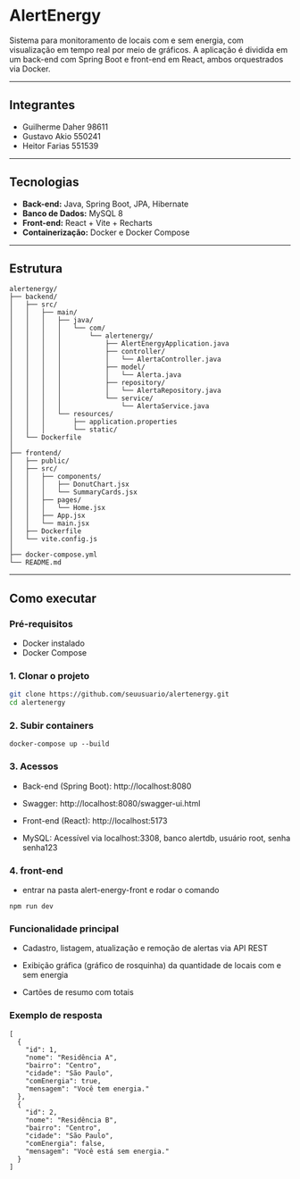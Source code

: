 # AlertEnergy

Sistema para monitoramento de locais com e sem energia, com visualização em tempo real por meio de gráficos. A aplicação é dividida em um back-end com Spring Boot e front-end em React, ambos orquestrados via Docker.

---

## Integrantes

- Guilherme Daher 98611
- Gustavo Akio 550241
- Heitor Farias 551539

---

## Tecnologias

- **Back-end:** Java, Spring Boot, JPA, Hibernate
- **Banco de Dados:** MySQL 8
- **Front-end:** React + Vite + Recharts
- **Containerização:** Docker e Docker Compose

---

## Estrutura

```
alertenergy/
├── backend/
│   ├── src/
│   │   ├── main/
│   │   │   ├── java/
│   │   │   │   └── com/
│   │   │   │       └── alertenergy/
│   │   │   │           ├── AlertEnergyApplication.java
│   │   │   │           ├── controller/
│   │   │   │           │   └── AlertaController.java
│   │   │   │           ├── model/
│   │   │   │           │   └── Alerta.java
│   │   │   │           ├── repository/
│   │   │   │           │   └── AlertaRepository.java
│   │   │   │           └── service/
│   │   │   │               └── AlertaService.java
│   │   │   └── resources/
│   │   │       ├── application.properties
│   │   │       └── static/
│   └── Dockerfile
│
├── frontend/
│   ├── public/
│   ├── src/
│   │   ├── components/
│   │   │   ├── DonutChart.jsx
│   │   │   └── SummaryCards.jsx
│   │   ├── pages/
│   │   │   └── Home.jsx
│   │   ├── App.jsx
│   │   └── main.jsx
│   ├── Dockerfile
│   └── vite.config.js
│
├── docker-compose.yml
└── README.md

```

---

## Como executar

### Pré-requisitos

- Docker instalado
- Docker Compose

### 1. Clonar o projeto

```bash
git clone https://github.com/seuusuario/alertenergy.git
cd alertenergy 
```
### 2. Subir containers

```
docker-compose up --build
```
### 3. Acessos
 - Back-end (Spring Boot): http://localhost:8080

 - Swagger: http://localhost:8080/swagger-ui.html

 - Front-end (React): http://localhost:5173

 - MySQL: Acessível via localhost:3308, banco alertdb, usuário root, senha senha123


### 4. front-end

 - entrar na pasta alert-energy-front e rodar o comando
 ```
 npm run dev
 ```

### Funcionalidade principal
 - Cadastro, listagem, atualização e remoção de alertas via API REST

 - Exibição gráfica (gráfico de rosquinha) da quantidade de locais com e sem energia

 - Cartões de resumo com totais

### Exemplo de resposta

```
[
  {
    "id": 1,
    "nome": "Residência A",
    "bairro": "Centro",
    "cidade": "São Paulo",
    "comEnergia": true,
    "mensagem": "Você tem energia."
  },
  {
    "id": 2,
    "nome": "Residência B",
    "bairro": "Centro",
    "cidade": "São Paulo",
    "comEnergia": false,
    "mensagem": "Você está sem energia."
  }
]
```
